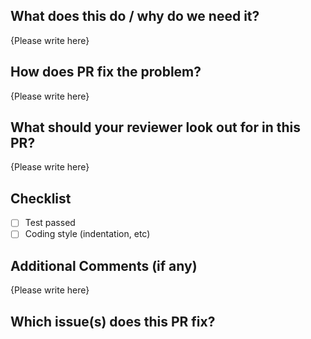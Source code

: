 <!-- Thank you for your contribution to scaffdog! Please replace {Please write here} with your description -->

## What does this do / why do we need it?

{Please write here}

## How does PR fix the problem?

{Please write here}

## What should your reviewer look out for in this PR?

{Please write here}

## Checklist

- [ ] Test passed
- [ ] Coding style (indentation, etc)

## Additional Comments (if any)

{Please write here}

## Which issue(s) does this PR fix?

<!--
fixes #
fixes #
-->
